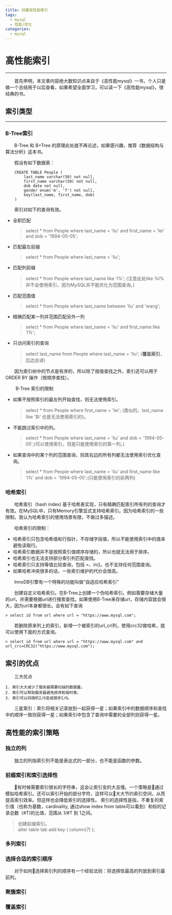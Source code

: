 ```yaml
---
title: 创建高性能索引
tags:
  - mysql
  - 性能/优化
categories:
  - mysql
---
```


# 高性能索引 #
----
&emsp;&emsp;首先申明，本文章内容绝大数知识点来自于《高性能mysql》一书，个人只是做一个总结用于以后查看，如果希望全面学习，可以读一下《高性能mysql》，很经典的书。

## 索引类型 ##
-----

### B-Tree索引 ###

&emsp;&emsp;B-Tree 和 B+Tree 的原理此处就不再论述，如果感兴趣，推荐《数据结构与算法分析》这本书。

&emsp;&emsp;假设有如下数据表：
```
    CREATE TABLE People (
        last_name varchar(50) not null,
        first_name varchar(50) not null,
        dob date not null,
        gender enum('m', 'f') not null,
        key(last_name, first_name, dob)
    )
```

&emsp;&emsp;索引对如下的查询有效。

* 全职匹配 
    >select * from People where last_name = 'liu' and first_name = 'lei' and dob = '1994-05-05';
* 匹配最左前缀
    > select * from People where last_name = 'liu';
* 匹配列前缀
    > select * from People where last_name like 'l%'; (注意此处like %l%并不会使用索引，因为MySQL并不能优化为范围查询。)
* 匹配范围值
    > select * from People where last_name between 'liu' and 'wang';
* 精确匹配某一列并范围匹配另外一列
    > select * from People where last_name = 'liu' and first_name like 'l%';
* 只访问索引的查询
    > select last_name from People where last_name = 'liu'; (**覆盖索引**，后边会讲)

&emsp;&emsp;因为索引树中的节点是有序的，所以除了按值查找之外，索引还可以用于ORDER BY 操作（按顺序查找）。

&emsp;&emsp; B-Tree 索引的限制

* 如果不按照索引的最左列开始查找，则无法使用索引。
    > select * from People where first_name = 'lei'; (类似的，last_name like '$i' 也是无法使用索引的)。
* 不能跳过索引中的列。
    > select * from People where last_name = 'liu' and dob = '1994-05-05';(可以使用索引，但是只能使用索引的第一列。)
* 如果查询中的某个列的范围查询，则其右边的所有列都无法使用索引优化查询。
    > select * from People where last_name = 'liu' and first_name like 'l%' and dob = '1994-05-05';(只能使用索引的前两列)

### 哈希索引 ###

&emsp;&emsp;哈希索引（hash index) 基于哈希表实现，只有精确匹配索引所有列的查询才有效。在MySQL中，只有Memory引擎显式支持哈希索引。因为哈希索引的一些限制，我认为哈希索引的使用场景有限，不做过多描述。

&emsp;&emsp;哈希索引的限制：

* 哈希索引只包含哈希值和行指针，不存储字段值，所以不能使用索引中的值来避免读取行。
* 哈希索引数据并不是按照索引值顺序存储的，所以也就无法用于排序。
* 哈希索引也无法支持部分索引列匹配查找。
* 哈希索引只支持等值比较查询，包括 =、in()。也不支持任何范围查询。
* 如果哈希冲突很多的话，一些索引维护的代价会很高。

&emsp;&emsp;InnoDB引擎有一个特殊的功能叫做“自适应哈希索引”

&emsp;&emsp;创建自定义哈希索引。在B-Tree上创建一个伪哈希索引。例如需要存储大量的url，并需要根据url进行搜索查找。如果使用B-Tree来存储url，存储内容就会很大，因为url本身都很长。会有如下查询

    > select id from url where url = "https://www.mysql.com";

&emsp;&emsp;若删除原来列上的索引，新增一个被索引的url_crl列，使用crc32做哈希，就可以使用下面的方式查询。

    > select id from url where url = "https://www.mysql.com" and url_crc=CRC32("https://www.mysql.com");


## 索引的优点 ##

&emsp;&emsp;三大优点

    1. 索引大大减少了服务器需要扫描的数据量。
    2. 索引可以帮助服务器避免排序和临时表。
    3. 索引可以将随机I/O变成顺序I/O。

&emsp;&emsp;三星索引：索引将相关记录放到一起获得一星；如果索引中的数据顺序和查找中的顺序一致则获得一星；如果索引中包含了查询中需要的全部列则获得一星。

## 高性能的索引策略 ##

### 独立的列 ###

&emsp;&emsp;独立的列指索引列不能是表达式的一部分，也不能是函数的参数。

### 前缀索引和索引选择性 ###

&emsp;&emsp;有时候需要索引很长的字符串，这会让索引变的大且慢。一个策略是通过模拟哈希索引。还可以索引开始的部分字符，这样可以大大节约索引空间，从而提高索引效率。但这样也会降低索引的选择性。 索引的选择性是指，不重复的索引值（也称为基数，cardinality, 通过show index from table可以看到）和标的记录总数（#T)的比值，范围从 1/#T 到 1之间。

> 创建前缀索引。<br/>
> alter table tab add key ( column(7) );

### 多列索引 ###
### 选择合适的索引顺序 ###

&emsp;&emsp;对于如何选择索引列的顺序有一个经验法则：将选择性最高的列放到索引最前列。

### 聚簇索引 ###
### 覆盖索引 ###